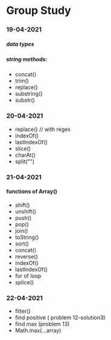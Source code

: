 # Group Study

### 19-04-2021
##### data types
##### string methods:
* concat()
* trim()
* replace()
* substring()
* substr()


### 20-04-2021

* replace() // with regex
* indexOf()
* lastIndexOf()
* slice()
* charAt()
* split("")


### 21-04-2021
#### functions of Array()
* shift()
* unshift()
* push()
* pop()
* join()
* toString()
* sort()
* concat()
* reverse()
* indexOf()
* lastIndexOf()
* for of loop
* splice()


### 22-04-2021
* filter()
* find positive ( problem 12-solution3)
* find max (problem 13)
* Math.max(...array)


